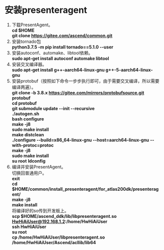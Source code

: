 # 安装presenteragent<a name="ZH-CN_TOPIC_0228768065"></a>
1.  下载PresentAgent。  
    **cd $HOME**  
    **git clone https://gitee.com/ascend/common.git**
2.  安装tornado包  
    **python3.7.5 -m pip install tornado==5.1.0 --user**
3.  安装autoconf、automake、libtool依赖。  
    **sudo apt-get install autoconf automake libtool**
4.  安装交叉编译器。  
    **sudo apt-get install g++\-aarch64-linux-gnu g++\-5-aarch64-linux-gnu**  
5.  安装protobuf（按照如下命令一步步执行即可，由于需要交叉编译，所以需要编译两遍）。  
    **git clone -b 3.8.x https://gitee.com/mirrors/protobufsource.git protobuf**  
    **cd protobuf**  
    **git submodule update --init --recursive**  
    **./autogen.sh**  
    **bash configure**  
    **make -j8**  
    **sudo make install**  
    **make distclean**  
    **./configure --build=x86_64-linux-gnu --host=aarch64-linux-gnu --with-protoc=protoc**  
    **make -j8**  
    **sudo make install**    
    **su root**
    **ldconfig**
6.  编译并安装PresentAgent。  
    切换回普通用户。  
    **exit**  
    **cd $HOME/common/install_presenteragent/for_atlas200dk/presenteragent/**  
    **make -j8**   
    **make install**  
    将编译好的so传到开发板上。  
    **scp $HOME/ascend_ddk/lib/libpresenteragent.so HwHiAiUser@192.168.1.2:/home/HwHiAiUser**    
    **ssh HwHiAiUser**  
    **su root**  
    **cp /home/HwHiAiUser/libpresenteragent.so /home/HwHiAiUser/Ascend/acllib/lib64**
